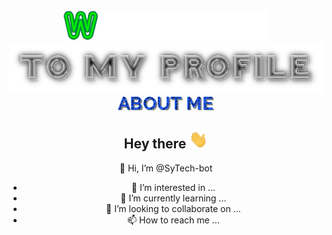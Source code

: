 <div align="center">
<img src="https://github.com/MaxxRider/MaxxRider/blob/main/gifs/welcome.gif"</div>
<img src="https://github.com/MaxxRider/MaxxRider/blob/main/gifs/cooltext403237630597766.gif"

<div align="center">
<img src="https://github.com/MaxxRider/MaxxRider/blob/main/gifs/about.gif"</div>

<h2>Hey there <img src="https://github.com/SyTech-bot/SyTech-bot/blob/main/gifs/Hi.gif" width="30px"></h2>

👋 Hi, I’m @SyTech-bot
- 👀 I’m interested in ...
- 🌱 I’m currently learning ...
- 💞️ I’m looking to collaborate on ...
- 📫 How to reach me ...

<!---
SyTech-bot/SyTech-bot is a ✨ special ✨ repository because its `README.md` (this file) appears on your GitHub profile.
You can click the Preview link to take a look at your changes.
--->
